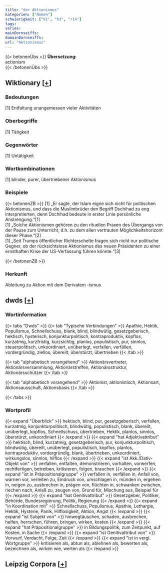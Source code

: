 ```yaml
---
title: "der Aktionismus"
kategorien: ["Nomen"]
schwierigkeit: ["k1", "h3", "r14"]
tags:
series:
mainDornseiffs:
domainDornseiffs:
url: "Aktionismus"
---
```


{{< betonenÜbs >}}
**Übersetzung:**  
actionism  
{{< /betonenÜbs >}}

## Wiktionary [[+](https://de.wiktionary.org/wiki/Aktionismus)]

### Bedeutungen
[1] Entfaltung unangemessen vieler Aktivitäten  

### Oberbegriffe
[1] Tätigkeit  

### Gegenwörter
[1] Untätigkeit  

### Wortkombinationen
[1] blinder, purer, übertriebener Aktionismus  

### Beispiele
{{< betonenZB >}}
[1] „Er sagte, der Islam eigne sich nicht für politischen Aktionismus, und dass die Muslimbrüder den Begriff Dschihad zu eng interpretierten, denn Dschihad bedeute in erster Linie persönliche Anstrengung.“[1]  
[1] „Solche Aktionismen gehören zu den rituellen Praxen des Übergangs von der Pause zum Unterricht, d.h. zu dem allen vertrauten Möglichkeitshorizont dieser Phase.“[2]  
[1] „Seit Trumps öffentlicher Richterschelte fragen sich nicht nur politische Gegner, ob der rücksichtslose Aktionismus des neuen Präsidenten zu einer ernsthaften Krise der US-Verfassung führen könnte.“[3]  

{{< /betonenZB >}}
### Herkunft
Ableitung zu Aktion mit dem Derivatem -ismus  



## dwds [[+](https://www.dwds.de/wb/Aktionismus)]

### Wortinformation
{{< tabs "Dwds" >}}
{{< tab "Typische Verbindungen" >}}
Apathie, Hektik, Populismus, Schnellschuss, blank, blind, blindwütig, gesetzgeberisch, hektisch, hysterisch, konjunkturpolitisch, kontraproduktiv, kopflos, kurzatmig, kurzfristig, kurzsichtig, planlos, populistisch, pur, sinnlos, steuerpolitisch, unkoordiniert, unüberlegt, verfallen, verfällen, vordergründig, ziellos, übereilt, überstürzt, übertrieben
{{< /tab >}}

{{< tab "alphabetisch vorangehend" >}}
Aktionärsvertreter, Aktionärsversammlung, Aktionärstreffen, Aktionärsstruktur, Aktionärsschützer
{{< /tab >}}

{{< tab "alphabetisch vorangehend" >}}
Aktionist, aktionistisch, Aktionsart, Aktionsausschuß, Aktionsbasis
{{< /tab >}}

{{< /tabs >}}

### Wortprofil
{{< expand "Überblick" >}} hektisch, blind, pur, gesetzgeberisch, verfallen, kurzatmig, konjunkturpolitisch, blindwütig, populistisch, blank, übereilt, unüberlegt, kopflos, Schnellschuss, übertrieben, Hektik, planlos, sinnlos, überstürzt, unkoordiniert {{< /expand >}}
{{< expand "hat Adjektivattribut" >}} hektisch, blind, kurzatmig, gesetzgeberisch, pur, konjunkturpolitisch, blindwütig, übereilt, unüberlegt, populistisch, kopflos, planlos, kontraproduktiv, vordergründig, blank, übertrieben, unkoordiniert, wirkungslos, sinnlos, hilflos {{< /expand >}}
{{< expand "ist Akk./Dativ-Objekt von" >}} verfallen, entfalten, demonstrieren, vorhalten, vorwerfen, rechtfertigen, betreiben, kritisieren, folgen, brauchen {{< /expand >}}
{{< expand "ist in Präpositionalgruppe" >}} verfallen in, verfällen in, Anfall von, warnen vor, verleiten zu, Eindruck von, umschlagen in, münden in, ergehen in, neigen zu, ausbrechen in, prägen von, flüchten in, schwanken zwischen, riechen nach, Anlaß zu, zeugen von, Grund für, Mischung aus, Beispiel für {{< /expand >}}
{{< expand "hat Genitivattribut" >}} Gesetzgeber, Politiker, Behörde, Bundesregierung, Politik, Regierung {{< /expand >}}
{{< expand "in Koordination mit" >}} Schnellschuss, Populismus, Apathie, Lethargie, Hektik, Hysterie, Panik, Hilflosigkeit, Aktion, Angst {{< /expand >}}
{{< expand "ist Subjekt von" >}} hinwegtäuschen, schaden, ausbrechen, helfen, herrschen, führen, bringen, wirken, kosten {{< /expand >}}
{{< expand "hat Präpositionalgruppe" >}} in Bildungspolitik, zum Zeitpunkt, auf Kosten, in Sache {{< /expand >}}
{{< expand "ist Genitivattribut von" >}} Vorwurf, Verdacht, Folge, Zeit {{< /expand >}}
{{< expand "ist in vergl. Wortgruppe" >}} kritisieren als, abtun als, ablehnen als, bewerten als, bezeichnen als, wirken wie, werten als {{< /expand >}}

## Leipzig Corpora [[+](https://corpora.uni-leipzig.de/en/res?word=Aktionismus&corpusId=deu_newscrawl-public_2018)]

